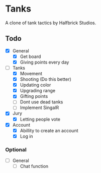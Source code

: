 # Tanks

A clone of tank tactics by Halfbrick Studios.

## Todo

 - [X] General
   - [X] Get board
   - [X] Giving points every day
 - [ ] Tanks
   - [X] Movement
   - [X] Shooting (Do this better)
   - [X] Updating color
   - [X] Upgrading range
   - [X] Gifting points
   - [ ] Dont use dead tanks
   - [ ] Implement SingalR
 - [X] Jury
   - [X] Letting people vote
 - [X] Account
   - [X] Abillity to create an account
   - [X] Log in

### Optional

 - [ ] General
   - [ ] Chat function